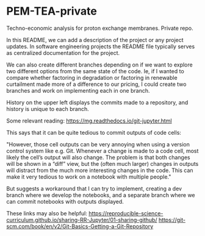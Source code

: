 # PEM-TEA-private
Techno-economic analysis for proton exchange membranes. Private repo. 

In this README, we can add a description of the project or any project updates. In software engineering projects the README file typically serves as centralized documentation for the project. 

We can also create different branches depending on if we want to explore two different options from the same state of the code. Ie, if I wanted to compare whether factoring in degradation or factoring in renewable curtailment made more of a difference to our pricing, I could create two branches and work on implementing each in one branch.  

History on the upper left displays the commits made to a repository, and history is unique to each branch. 

Some relevant reading:
https://mg.readthedocs.io/git-jupyter.html

This says that it can be quite tedious to commit outputs of code cells:

"However, those cell outputs can be very annoying when using a version control system like e.g. Git. Whenever a change is made to a code cell, most likely the cell’s output will also change. The problem is that both changes will be shown in a “diff” view, but the (often much larger) changes in outputs will distract from the much more interesting changes in the code. This can make it very tedious to work on a notebook with multiple people."

But suggests a workaround that I can try to implement, creating a dev branch where we develop the notebooks, and a separate branch where we can commit notebooks with outputs displayed. 

These links may also be helpful:
https://reproducible-science-curriculum.github.io/sharing-RR-Jupyter/01-sharing-github/
https://git-scm.com/book/en/v2/Git-Basics-Getting-a-Git-Repository
